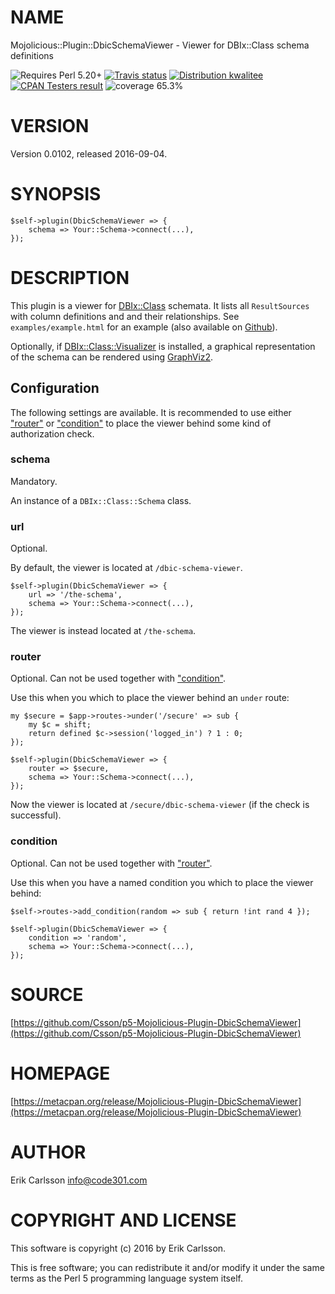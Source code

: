 # NAME

Mojolicious::Plugin::DbicSchemaViewer - Viewer for DBIx::Class schema definitions

<div>
    <p>
    <img src="https://img.shields.io/badge/perl-5.20+-blue.svg" alt="Requires Perl 5.20+" />
    <a href="https://travis-ci.org/Csson/p5-Mojolicious-Plugin-DbicSchemaViewer"><img src="https://api.travis-ci.org/Csson/p5-Mojolicious-Plugin-DbicSchemaViewer.svg?branch=master" alt="Travis status" /></a>
    <a href="http://cpants.cpanauthors.org/release/CSSON/Mojolicious-Plugin-DbicSchemaViewer-0.0102"><img src="http://badgedepot.code301.com/badge/kwalitee/CSSON/Mojolicious-Plugin-DbicSchemaViewer/0.0102" alt="Distribution kwalitee" /></a>
    <a href="http://matrix.cpantesters.org/?dist=Mojolicious-Plugin-DbicSchemaViewer%200.0102"><img src="http://badgedepot.code301.com/badge/cpantesters/Mojolicious-Plugin-DbicSchemaViewer/0.0102" alt="CPAN Testers result" /></a>
    <img src="https://img.shields.io/badge/coverage-65.3%-red.svg" alt="coverage 65.3%" />
    </p>
</div>

# VERSION

Version 0.0102, released 2016-09-04.

# SYNOPSIS

    $self->plugin(DbicSchemaViewer => {
        schema => Your::Schema->connect(...),
    });

# DESCRIPTION

This plugin is a viewer for [DBIx::Class](https://metacpan.org/pod/DBIx::Class) schemata. It lists all `ResultSources` with column definitions and and their relationships. See `examples/example.html` for
an example (also available on [Github](http://htmlpreview.github.io/?https://github.com/Csson/p5-Mojolicious-Plugin-DbicSchemaViewer/blob/master/examples/example.html)).

Optionally, if [DBIx::Class::Visualizer](https://metacpan.org/pod/DBIx::Class::Visualizer) is installed, a graphical representation of the schema can be rendered using [GraphViz2](https://metacpan.org/pod/GraphViz2).

## Configuration

The following settings are available. It is recommended to use either ["router"](#router) or ["condition"](#condition) to place the viewer behind some kind of authorization check.

### schema

Mandatory.

An instance of a `DBIx::Class::Schema` class.

### url

Optional.

By default, the viewer is located at `/dbic-schema-viewer`.

    $self->plugin(DbicSchemaViewer => {
        url => '/the-schema',
        schema => Your::Schema->connect(...),
    });

The viewer is instead located at `/the-schema`.

### router

Optional. Can not be used together with ["condition"](#condition).

Use this when you which to place the viewer behind an `under` route:

    my $secure = $app->routes->under('/secure' => sub {
        my $c = shift;
        return defined $c->session('logged_in') ? 1 : 0;
    });

    $self->plugin(DbicSchemaViewer => {
        router => $secure,
        schema => Your::Schema->connect(...),
    });

Now the viewer is located at `/secure/dbic-schema-viewer` (if the check is successful).

### condition

Optional. Can not be used together with ["router"](#router).

Use this when you have a named condition you which to place the viewer behind:

    $self->routes->add_condition(random => sub { return !int rand 4 });

    $self->plugin(DbicSchemaViewer => {
        condition => 'random',
        schema => Your::Schema->connect(...),
    });

# SOURCE

[https://github.com/Csson/p5-Mojolicious-Plugin-DbicSchemaViewer](https://github.com/Csson/p5-Mojolicious-Plugin-DbicSchemaViewer)

# HOMEPAGE

[https://metacpan.org/release/Mojolicious-Plugin-DbicSchemaViewer](https://metacpan.org/release/Mojolicious-Plugin-DbicSchemaViewer)

# AUTHOR

Erik Carlsson <info@code301.com>

# COPYRIGHT AND LICENSE

This software is copyright (c) 2016 by Erik Carlsson.

This is free software; you can redistribute it and/or modify it under
the same terms as the Perl 5 programming language system itself.
